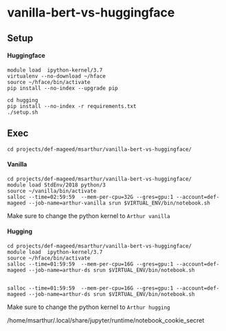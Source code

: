 # vanilla-bert-vs-huggingface



## Setup 








#### Huggingface


```
module load  ipython-kernel/3.7
virtualenv --no-download ~/hface
source ~/hface/bin/activate
pip install --no-index --upgrade pip

```



```
cd hugging
pip install --no-index -r requirements.txt
./setup.sh
```






## Exec

```
cd projects/def-mageed/msarthur/vanilla-bert-vs-huggingface/
```


#### Vanilla



```
cd projects/def-mageed/msarthur/vanilla-bert-vs-huggingface/
module load StdEnv/2018 python/3
source ~/vanilla/bin/activate
salloc --time=02:59:59  --mem-per-cpu=32G --gres=gpu:1 --account=def-mageed --job-name=arthur-vanilla srun $VIRTUAL_ENV/bin/notebook.sh
```


Make sure to change the python kernel to `Arthur vanilla`







#### Hugging



```
cd projects/def-mageed/msarthur/vanilla-bert-vs-huggingface/
module load  ipython-kernel/3.7
source ~/hface/bin/activate
salloc --time=01:59:59  --mem-per-cpu=16G --gres=gpu:1 --account=def-mageed --job-name=arthur-ds srun $VIRTUAL_ENV/bin/notebook.sh


salloc --time=01:59:59  --mem-per-cpu=16G --gres=gpu:1 --account=def-mageed --job-name=arthur-ds srun $VIRTUAL_ENV/bin/notebook.sh
```


Make sure to change the python kernel to `Arthur hugging`




/home/msarthur/.local/share/jupyter/runtime/notebook_cookie_secret